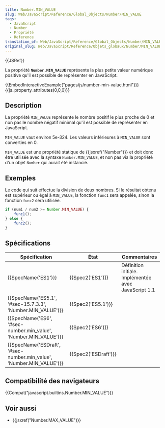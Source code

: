 ```yaml
---
title: Number.MIN_VALUE
slug: Web/JavaScript/Reference/Global_Objects/Number/MIN_VALUE
tags:
  - JavaScript
  - Number
  - Propriété
  - Reference
translation_of: Web/JavaScript/Reference/Global_Objects/Number/MIN_VALUE
original_slug: Web/JavaScript/Reference/Objets_globaux/Number/MIN_VALUE
---
```

{{JSRef}}

La propriété **`Number.MIN_VALUE`** représente la plus petite valeur numérique positive qu'il est possible de représenter en JavaScript.

{{EmbedInteractiveExample("pages/js/number-min-value.html")}}{{js_property_attributes(0,0,0)}}

## Description

La propriété `MIN_VALUE` représente le nombre positif le plus proche de 0 et non pas le nombre négatif minimal qu'il est possible de représenter en JavaScript.

`MIN_VALUE` vaut environ 5e-324. Les valeurs inférieures à `MIN_VALUE` sont converties en 0.

`MIN_VALUE` est une propriété statique de {{jsxref("Number")}} et doit donc être utilisée avec la syntaxe `Number.MIN_VALUE`, et non pas via la propriété d'un objet `Number` qui aurait été instancié.

## Exemples

Le code qui suit effectue la division de deux nombres. Si le résultat obtenu est supérieur ou égal à `MIN_VALUE`, la fonction `func1` sera appelée, sinon la fonction `func2` sera utilisée.

```js
if (num1 / num2 >= Number.MIN_VALUE) {
    func1();
} else {
    func2();
}
```

## Spécifications

| Spécification                                                                                | État                         | Commentaires                                         |
| -------------------------------------------------------------------------------------------- | ---------------------------- | ---------------------------------------------------- |
| {{SpecName('ES1')}}                                                                     | {{Spec2('ES1')}}         | Définition initiale. Implémentée avec JavaScript 1.1 |
| {{SpecName('ES5.1', '#sec-15.7.3.3', 'Number.MIN_VALUE')}}                 | {{Spec2('ES5.1')}}     |                                                      |
| {{SpecName('ES6', '#sec-number.min_value', 'Number.MIN_VALUE')}}         | {{Spec2('ES6')}}         |                                                      |
| {{SpecName('ESDraft', '#sec-number.min_value', 'Number.MIN_VALUE')}} | {{Spec2('ESDraft')}} |                                                      |

## Compatibilité des navigateurs

{{Compat("javascript.builtins.Number.MIN_VALUE")}}

## Voir aussi

- {{jsxref("Number.MAX_VALUE")}}
